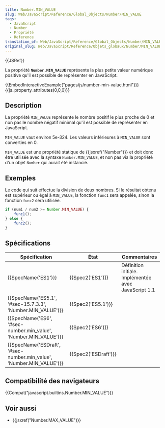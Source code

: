 ```yaml
---
title: Number.MIN_VALUE
slug: Web/JavaScript/Reference/Global_Objects/Number/MIN_VALUE
tags:
  - JavaScript
  - Number
  - Propriété
  - Reference
translation_of: Web/JavaScript/Reference/Global_Objects/Number/MIN_VALUE
original_slug: Web/JavaScript/Reference/Objets_globaux/Number/MIN_VALUE
---
```

{{JSRef}}

La propriété **`Number.MIN_VALUE`** représente la plus petite valeur numérique positive qu'il est possible de représenter en JavaScript.

{{EmbedInteractiveExample("pages/js/number-min-value.html")}}{{js_property_attributes(0,0,0)}}

## Description

La propriété `MIN_VALUE` représente le nombre positif le plus proche de 0 et non pas le nombre négatif minimal qu'il est possible de représenter en JavaScript.

`MIN_VALUE` vaut environ 5e-324. Les valeurs inférieures à `MIN_VALUE` sont converties en 0.

`MIN_VALUE` est une propriété statique de {{jsxref("Number")}} et doit donc être utilisée avec la syntaxe `Number.MIN_VALUE`, et non pas via la propriété d'un objet `Number` qui aurait été instancié.

## Exemples

Le code qui suit effectue la division de deux nombres. Si le résultat obtenu est supérieur ou égal à `MIN_VALUE`, la fonction `func1` sera appelée, sinon la fonction `func2` sera utilisée.

```js
if (num1 / num2 >= Number.MIN_VALUE) {
    func1();
} else {
    func2();
}
```

## Spécifications

| Spécification                                                                                | État                         | Commentaires                                         |
| -------------------------------------------------------------------------------------------- | ---------------------------- | ---------------------------------------------------- |
| {{SpecName('ES1')}}                                                                     | {{Spec2('ES1')}}         | Définition initiale. Implémentée avec JavaScript 1.1 |
| {{SpecName('ES5.1', '#sec-15.7.3.3', 'Number.MIN_VALUE')}}                 | {{Spec2('ES5.1')}}     |                                                      |
| {{SpecName('ES6', '#sec-number.min_value', 'Number.MIN_VALUE')}}         | {{Spec2('ES6')}}         |                                                      |
| {{SpecName('ESDraft', '#sec-number.min_value', 'Number.MIN_VALUE')}} | {{Spec2('ESDraft')}} |                                                      |

## Compatibilité des navigateurs

{{Compat("javascript.builtins.Number.MIN_VALUE")}}

## Voir aussi

- {{jsxref("Number.MAX_VALUE")}}
